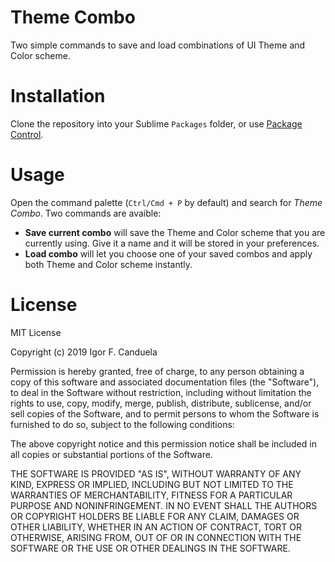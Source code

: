 # Theme Combo

Two simple commands to save and load combinations of UI Theme and Color scheme.

# Installation

Clone the repository into your Sublime `Packages` folder, or use
[Package Control](https://packagecontrol.io).

# Usage

Open the command palette (`Ctrl/Cmd + P` by default) and search for *Theme Combo*.
Two commands are avaible:

- **Save current combo** will save the Theme and Color scheme that you are currently
  using. Give it a name and it will be stored in your preferences.
- **Load combo** will let you choose one of your saved combos and apply both Theme and
  Color scheme instantly.

# License

MIT License

Copyright (c) 2019 Igor F. Canduela

Permission is hereby granted, free of charge, to any person obtaining a copy
of this software and associated documentation files (the "Software"), to deal
in the Software without restriction, including without limitation the rights
to use, copy, modify, merge, publish, distribute, sublicense, and/or sell
copies of the Software, and to permit persons to whom the Software is
furnished to do so, subject to the following conditions:

The above copyright notice and this permission notice shall be included in all
copies or substantial portions of the Software.

THE SOFTWARE IS PROVIDED "AS IS", WITHOUT WARRANTY OF ANY KIND, EXPRESS OR
IMPLIED, INCLUDING BUT NOT LIMITED TO THE WARRANTIES OF MERCHANTABILITY,
FITNESS FOR A PARTICULAR PURPOSE AND NONINFRINGEMENT. IN NO EVENT SHALL THE
AUTHORS OR COPYRIGHT HOLDERS BE LIABLE FOR ANY CLAIM, DAMAGES OR OTHER
LIABILITY, WHETHER IN AN ACTION OF CONTRACT, TORT OR OTHERWISE, ARISING FROM,
OUT OF OR IN CONNECTION WITH THE SOFTWARE OR THE USE OR OTHER DEALINGS IN THE
SOFTWARE.
